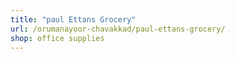 ```yaml
---
title: "paul Ettans Grocery"
url: /orumanayoor-chavakkad/paul-ettans-grocery/
shop: office supplies
---
```

